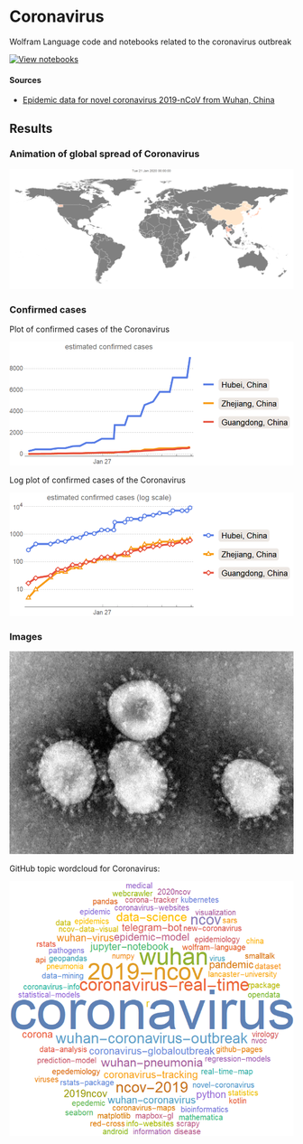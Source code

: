 # Coronavirus

Wolfram Language code and notebooks related to the coronavirus outbreak

[![View notebooks](https://wolfr.am/HAAhzkRq)](https://wolfr.am/JZNRriEE)

#### Sources

* [Epidemic data for novel coronavirus 2019-nCoV from Wuhan, China](https://datarepository.wolframcloud.com/resources/Epidemic-data-for-novel-coronavirus-2019-nCoV-from-Wuhan-China)

## Results

### Animation of global spread of Coronavirus

![Animation of global spread of Coronavirus](out.gif)

### Confirmed cases

Plot of confirmed cases of the Coronavirus

![Plot of confirmed cases of the Coronavirus](confirmed-cases.png)

Log plot of confirmed cases of the Coronavirus

![Log plot of confirmed cases of the Coronavirus](confirmed-cases-log.png)

### Images

![Image of Coronavirus](coronavirus.png)

GitHub topic wordcloud for Coronavirus:

![Image of GitHub topic wordcloud](github-topic-wordcloud.png)

